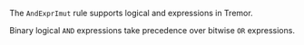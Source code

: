 The `AndExprImut` rule supports logical and expressions in Tremor.

Binary logical `AND` expressions take precedence over bitwise `OR` expressions.


